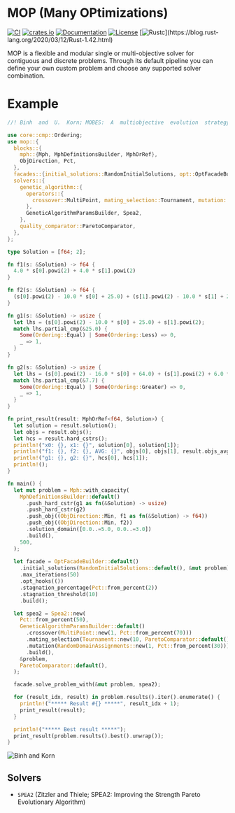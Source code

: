 # MOP (Many OPtimizations)

[![CI](https://github.com/c410-f3r/mop/workflows/CI/badge.svg)](https://github.com/c410-f3r/mop/actions?query=workflow%3ACI)
[![crates.io](https://img.shields.io/crates/v/mop.svg)](https://crates.io/crates/mop)
[![Documentation](https://docs.rs/mop/badge.svg)](https://docs.rs/mop)
[![License](https://img.shields.io/badge/license-APACHE2-blue.svg)](./LICENSE)
[![Rustc](https://img.shields.io/badge/rustc-1.42-lightgray")](https://blog.rust-lang.org/2020/03/12/Rust-1.42.html)

MOP is a flexible and modular single or multi-objective solver for contiguous and discrete problems. Through its default pipeline you can define your own custom problem and choose any supported solver combination.

# Example

```rust
//! Binh  and  U.  Korn; MOBES:  A  multiobjective  evolution  strategy for constrained optimization problems

use core::cmp::Ordering;
use mop::{
  blocks::{
    mph::{Mph, MphDefinitionsBuilder, MphOrRef},
    ObjDirection, Pct,
  },
  facades::{initial_solutions::RandomInitialSolutions, opt::OptFacadeBuilder},
  solvers::{
    genetic_algorithm::{
      operators::{
        crossover::MultiPoint, mating_selection::Tournament, mutation::RandomDomainAssignments,
      },
      GeneticAlgorithmParamsBuilder, Spea2,
    },
    quality_comparator::ParetoComparator,
  },
};

type Solution = [f64; 2];

fn f1(s: &Solution) -> f64 {
  4.0 * s[0].powi(2) + 4.0 * s[1].powi(2)
}

fn f2(s: &Solution) -> f64 {
  (s[0].powi(2) - 10.0 * s[0] + 25.0) + (s[1].powi(2) - 10.0 * s[1] + 25.0)
}

fn g1(s: &Solution) -> usize {
  let lhs = (s[0].powi(2) - 10.0 * s[0] + 25.0) + s[1].powi(2);
  match lhs.partial_cmp(&25.0) {
    Some(Ordering::Equal) | Some(Ordering::Less) => 0,
    _ => 1,
  }
}

fn g2(s: &Solution) -> usize {
  let lhs = (s[0].powi(2) - 16.0 * s[0] + 64.0) + (s[1].powi(2) + 6.0 * s[1] + 9.0);
  match lhs.partial_cmp(&7.7) {
    Some(Ordering::Equal) | Some(Ordering::Greater) => 0,
    _ => 1,
  }
}

fn print_result(result: MphOrRef<f64, Solution>) {
  let solution = result.solution();
  let objs = result.objs();
  let hcs = result.hard_cstrs();
  println!("x0: {}, x1: {}", solution[0], solution[1]);
  println!("f1: {}, f2: {}, AVG: {}", objs[0], objs[1], result.objs_avg());
  println!("g1: {}, g2: {}", hcs[0], hcs[1]);
  println!();
}

fn main() {
  let mut problem = Mph::with_capacity(
    MphDefinitionsBuilder::default()
      .push_hard_cstr(g1 as fn(&Solution) -> usize)
      .push_hard_cstr(g2)
      .push_obj((ObjDirection::Min, f1 as fn(&Solution) -> f64))
      .push_obj((ObjDirection::Min, f2))
      .solution_domain([0.0..=5.0, 0.0..=3.0])
      .build(),
    500,
  );
  
  let facade = OptFacadeBuilder::default()
    .initial_solutions(RandomInitialSolutions::default(), &mut problem)
    .max_iterations(50)
    .opt_hooks(())
    .stagnation_percentage(Pct::from_percent(2))
    .stagnation_threshold(10)
    .build();

  let spea2 = Spea2::new(
    Pct::from_percent(50),
    GeneticAlgorithmParamsBuilder::default()
      .crossover(MultiPoint::new(1, Pct::from_percent(70)))
      .mating_selection(Tournament::new(10, ParetoComparator::default()))
      .mutation(RandomDomainAssignments::new(1, Pct::from_percent(30)))
      .build(),
    &problem,
    ParetoComparator::default(),
  );

  facade.solve_problem_with(&mut problem, spea2);

  for (result_idx, result) in problem.results().iter().enumerate() {
    println!("***** Result #{} *****", result_idx + 1);
    print_result(result);
  }

  println!("***** Best result *****");
  print_result(problem.results().best().unwrap());
}
```

![Binh and Korn](https://imgur.com/VwmLLzP.jpg)

## Solvers

* `SPEA2` (Zitzler and Thiele; SPEA2: Improving the Strength Pareto Evolutionary Algorithm)
